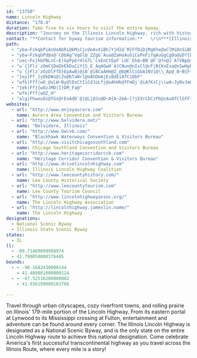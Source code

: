 ```yaml
---
id: "13750"
name: Lincoln Highway
distance: "178.8"
duration: Take five to six hours to visit the entire byway.
description: "Journey on the Illinois Lincoln Highway, rich with history, heritage, and culture!\r\n"
contact: "**Contact for byway tourism information:**   \r\n***[Illinois Lincoln Highway Coalition](http://www.drivelincolnhighway.com)***  \r\n 815-547-3854  \r\nToll Free:\r\n 866-455-4249  \r\n [Send E-mail](mailto:info@drivelincolnhighway.com )  \r\n\r\n"
path:
  - "yba~FzkqbPiAnUoAbRi@bMiCjc@oAvXiBh]YjH}@`M}FfDiDjMgKhe@aClMiDnSiBhTs@xB_@z@gCdBo@RmG\\}Bx@cGhC}EdHcA~Fe@fEu@bKQfEA~Cj`@`uB|DzPlHxX~G`Vv]`cATj@~@dAh@jBFpl@Vd]LfExCz{@PlDNhHbC~n@j@bRThP?fLM~HuA`c@cDj{@u@rL}AnOiQprAeLveAaKts@{N~nAgEr`@{DbZ_E`^yO`yAmHtn@}BvT_A~HeIj^{DdNgBrHeCfM_BxGoAdEiBzEQ`@U`@[`@_CdCyC~CoAjAk@j@_Ax@mHdEg@h@ISYEqDHQf@Ix@?l@NrACByAnCwp@riBuNxd@cHp^yF|`@kBpWaBxf@uAvXeAnL}BlOcDjPsCrKmXtx@cFjNaJnQgcA~jBiHfMaVz`@yArFe@fFAxEf@dGdI~_@j@hFXpEBd_BJ~JXhFMxAu@jCqBfd@gOjqC[tCe@jCqFvSu@~DhHf@Y|Ve@lAs@kAi@a@_@K?dHH~^B`p@{Y??zNwBOo@YAyD"
  - "yba~FzkqbPd@x@`C@bAg^VgGl@_ZZgG`Aua@ZaHoAuGiCoPeFiYqAuGgCgOo@yD?{DO{@{NcXgGuLmCqEqGcMs@?uCXSEUSsEaMqDuFOE"
  - "uec~FxjhbPBLnC~E|GpPpErHlGfL`CxEnCtEpF`LdC`EhA~BN`@F`@?n@J`A?VBp@xFj]~DpTWzABdAZ|@dA`AjBzKuD~AbAfGi@fRZz@nDE_@|OeA|YeAv`@i@zK"
  - "u`{}Flz`zOmC{DeDkEkDuCiY{S_E_AqAGwH`A}CNun@nIsCl@cFjB{KxEsa@xSwHpDcDlAuT`GsZlG}@RMN}GfBeRnEyOfCgWfFgDd@_Sd@we@{B{Bw@ep@k[cPuJoTyNs[kSqAm@a^eIqWmGyXnAoaAhG{Ix@sCLsZoAq[sCyMeBcHsAwB_AgDmBcI_Fm@q@{@oBw@eEa@gA}@aAwEkDiKkBsRoC{IhpAvFxObAhEtUfsAVdAhCnIVtD`@nv@d@tk@?vKObASfFAvBJ~BrAnHJpB?`Bw@fMp@dcCKfkAhA|iB~A`sENhXLz`@IlY?lWh@jh@CvaBVvLj@nOTfzA~BvxBRt{@^~aA\\btA`ApvCueA_@uSYIhC_@xFy@rGcP|x@oB`J}BbJ{Lp`@sW`eAqAfHWpBm@fIwEzo@q@vLmCrs@iAf^cDnx@kFdq@gJr{A}Cpi@mAtP{@zGwW|vAo@tDy@jHoFpp@}@jHc@jCiAhEaAdDqFhOcBfHgAxIuAnNwFlg@u@tDkKpd@iE~UeLjk@}EdUsAxHiArfACbVb@|Uj@dd@?nDKdD]zF_@~CmGp]MbAShAKj@MfA}@`NGhAEz@MbBEbBErWQrEiEp_@qArGeDvLmAlGc@pFA|BD~jA^v`@B`g@Tdp@Dhm@HvKVvoAFx`EGbdAl@nyBH|`BTd]PvzA~JKzEBAbVhFKInNLhNaFD?nFiQHJpbAdA|aEQ|NDzSLzLMdBBbKXri@d@rrBRzA`@biATf`@`BLzhAe@JtO?`TJd]HxETXr@L|FPbAn@h@nA|Az|GZxGh@hD^jBjA`ElBjEbA`BrOfQnClDhB`DrA~CxBfHhAzF^rE\\vIn@bmDx@pxBd@tgCRrGdAzGvC`I|FtHjFxC`Fp@~jFkDjBPfAZ^jCNnKvDDCzCHfLA`W`NEnvAhcHb@dD]n@?r@^dCdJ~c@@v@e@r@hBxElAvFtJdf@j@lFTxGRxXCtPdORvDUxCFjIE?rLNrBjEpYt@xFNzFGfGRnCb@hBn@zAr@fAxApAmCdFk@fBo@tGm@xINhJKd@MJ{Af@xAh`@FnMOp}BBp_CCzNHxoDw@bcAw@|{@nAvvBWtxBF~k@Cvq@O~BU`ByBrGKvAJnDfC`OqPxFeEjA{h@lQbAvFr@lFIp]JxZXhONtWb@`Gb@xChA`GbFnSpDvKdDlHpClFfHxJx@r@bEzEJ`@zJjNbEtHvGhObAfDzJj_@j`@h_B|ClL~AnHfBbKxAfNzMrhAzAtN|@rKNnMB~{@KraEN`^nBjcBT~Fr@nI`BlIpAlFdAdDpD`JxAnCbYvb@x`@nl@lDxF~]ff@T?`MfPrE`H"
  - "u`{}Flz`zOzDlFfD}EpAwBj@iB`@iBCaAHm@Z_@b@KlCiGbA}BVi@\\_Ap@_B~B{F~F_Nh@_BhC_GPyEb@sTh@qZ"
  - "}oy}Ff_}yOkDWs@|Zo@bTaWrl@oAhDmAjEsBdEiAfCiDbF"
  - "wfk|Fff|wO_@vLW~By@lDsCtIiCdJoLfj@oAhHk@fFmDj`@iAfKsCj\\wA~JyBvJmG|TcCpHgHbWCf@wAbHeApG{@tGcBvPe@vC}GdW}EzTc@hDK|DBtBfBji@UtGaAlJAfEb@zFnAfKTfEx@|VE`DY|EL`j@TzCdBtJbAtHn@pkAEnUHvXb@bn@GpCi@|LM`CS`EaGd@_CP{CR{CRE@K@IBEDKJMV[lBs@pDK`@INU^{FfJaBhCiExGmChEOV{C|E_AzAiB|CINuApB_E`Gk@|@I^yKvPcJxN[PgBpCmDtF_GdJWb@Ul@uUl_@u@`Au@r@u@tAgDnFm@`A{@pA}F`KyF~J}@`BsE~HaGbKcAfBoDhGeDbGmDbG{FzJaGlKm@fAkFdJaGfK}@zA_GbJ_FtHwFdJe@x@eBlCaGdJ_BdCeBtC_CpD{@pAeAdBKLwAlCsB~Cu@`AMPy]dj@sC~D}DxEyAxBqCfF[~@_DpKsCjK}EpR?d@eAxE{EjQgDrLuAtCmc@rl@uShXup@p}@}EDyzAfBuYPmHCw}@p@dAxcCZ~dADjFAZDlK@z@DnM@|C?|FLpR?|@@dBJxRBvEq_DjE{j@fAsbAvARtj@b@nvAMp@Uf@_@V_@F{sAlAg_B~@e@FkBfA[JC@EAAAaAr@_F~CaWnNgL~HsEfC_J`F}HfDoExAiGbAeBL_c@l@mFf@mCh@__@vLoEv@kEXwB@{t@d@wJ?OrB_@lJDdBT?sAns@"
  - "{ek|Ff}{wOzJMD|I}DM_Fa@"
  - "wfk|Fff|wOZ_H"
  - "alg|FhweuOi@fGs@rEoAdD`@|@Lj@Jv@D~A{A~ZmA~[?jEXrCbCzPb@zAxAfClGfFt@dA|@zBn@jGbC|_@?|Ao@~HHrBbCtMvHx]xBvIhAtFlA`KNhJTlEbB|SbArId@hGbBdn@nBbk@h@lSBfCGtMFlC~@`P^|Qr@jG|Fx_@hA|InBxQbCfe@`E`cAdAh\\oe@fDsiBtLKGW?wJp@DxG?hCHfABrHJnu@?v_BILAj@CvW_@fKBbuBEtVJvJ?d]?~DGhDI~F@hJNhFBv@BxA?hE?~B?`EAnB?fGBhJAdIGnREr{@H`~ASjqCB|t@G``ABh@A`@At@JpBGvhAqDnfAu@pWXzGbCpTh@lHJxC?hm@IrBs@xGKpC^vt@BfEERHnW?b@AbGHpERlEJzD@d@D~EBxGDnOLrYFtN@V?nHBx@FtAHt@Bb@Fb@B\\PlAb@dCBLNVXzANn@x@xCVz@dAvCrAbDhBxFh@`Cd@pC?V@D`@pC\\zDRdCNnDD`D@l@CzBGdESvFGtDIxDI|BCl@i@zGe@tEoAbMyAbOiAxLuA`NS~By@xIa@bFq@rHy@bKoApNy@dJuAhPw@`IUtCKdAQjAUpAUnAq@nCk@jBi@lBOp@]~Aw@|E_AbIaAfJAJ@R_MtdAs@jGUzDEpBJb\\ET?dF@lH?\\H`N?fHBrFDdQB~C@vD?BHZL~\\AjFQtBOxA{@rDeFdSMLWbA"
websites:
  - url: "http://www.enjoyaurora.com"
    name: Aurora Area Convention and Visitors Bureau
  - url: "http://www.belvidere.net/"
    name: "Belvidere, Illinois"
  - url: "http://www.bwcvb.com/"
    name: "Blackhawk Waterways Convention & Visitors Bureau"
  - url: "http://www.visitchicagosouthland.com"
    name: Chicago Southland Convention and Visitors Bureau
  - url: "http://www.heritagecorridorcvb.com"
    name: "Heritage Corridor Convention & Visitors Bureau"
  - url: "http://www.drivelincolnhighway.com"
    name: Illinois Lincoln Highway Coalition
  - url: "http://www.leecountyhistory.com/"
    name: Lee County Historical Society
  - url: "http://www.leecountytourism.com"
    name: Lee County Tourism Council
  - url: "http://www.lincolnhighwayassoc.org/"
    name: The Lincoln Highway Association
  - url: "http://lincolnhighway.jameslin.name/"
    name: The Lincoln Highway
designations:
  - National Scenic Byway
  - Illinois State Scenic Byway
states:
  - IL
ll:
  - -89.71469099988974
  - 41.790058000376405
bounds:
  - - -90.1682430000144
    - 41.480881000000124
  - - -87.52516200000002
    - 41.936199000183706

---
```


Travel through urban cityscapes, cozy riverfront towns, and rolling prairie on Illinois' 179-mile portion of the Lincoln Highway. From its eastern portal at Lynwood to its Mississippi crossing at Fulton, entertainment and adventure can be found around every corner. The Illinois Lincoln Highway is designated as a National Scenic Byway, and is the only state on the entire Lincoln Highway route to achieve this national designation. Come celebrate America's first successful transcontinental highway as you travel across the Illinois Route, where every mile is a story!
